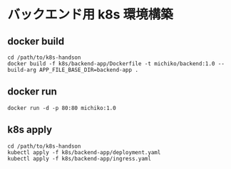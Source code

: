 # バックエンド用 k8s 環境構築

## docker build

```
cd /path/to/k8s-handson
docker build -f k8s/backend-app/Dockerfile -t michiko/backend:1.0 --build-arg APP_FILE_BASE_DIR=backend-app .
```

## docker run

```
docker run -d -p 80:80 michiko:1.0
```

## k8s apply

```
cd /path/to/k8s-handson
kubectl apply -f k8s/backend-app/deployment.yaml
kubectl apply -f k8s/backend-app/ingress.yaml
```
